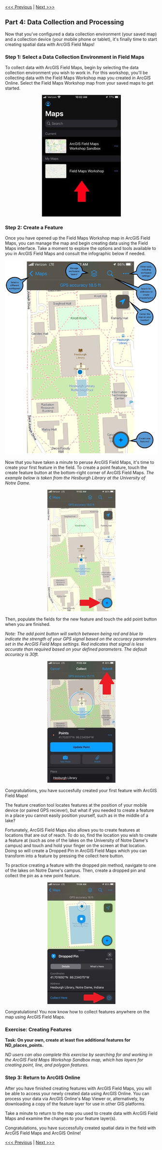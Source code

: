 [<<< Previous](https://github.com/jacobmswisher/ArcGIS-Field-Maps/blob/main/Sections/Part%203%20-%20Configuring%20Your%20Collection%20Device.md) | [Next >>>](https://github.com/jacobmswisher/ArcGIS-Field-Maps/blob/main/Sections/Part%205%20-%20Resources.md)  

## Part 4: Data Collection and Processing

Now that you've configured a data collection environment (your saved map) and a collection device (your mobile phone or tablet), it's finally time to start creating spatial data with ArcGIS Field Maps!

### Step 1: Select a Data Collection Environment in Field Maps

To collect data with ArcGIS Field Maps, begin by selecting the data collection environment you wish to work in. For this workshop, you'll be collecting data with the Field Maps Workshop map you created in ArcGIS Online. Select the Field Maps Workshop map from your saved maps to get started.

<p align="center">
  <img src="https://github.com/jacobmswisher/images/blob/main/ArcGIS%20Field%20Maps/Figure%2012.jpg">
</p>

### Step 2: Create a Feature

Once you have opened up the Field Maps Workshop map in ArcGIS Field Maps, you can manage the map and begin creating data using the Field Maps interface. Take a moment to explore the options and tools available to you in ArcGIS Field Maps and consult the infographic below if needed.

<p align="center">
  <img src="https://github.com/jacobmswisher/images/blob/main/ArcGIS%20Field%20Maps/Figure%2013.jpg">
</p>

Now that you have taken a minute to peruse ArcGIS Field Maps, it's time to create your first feature in the field. To create a point feature, touch the create feature button at the bottom-right corner of ArcGIS Field Maps. *The example below is taken from the Hesburgh Library at the University of Notre Dame.*

<p align="center">
  <img src="https://github.com/jacobmswisher/images/blob/main/ArcGIS%20Field%20Maps/Figure%2014.jpg">
</p>

Then, populate the fields for the new feature and touch the add point button when you are finished.

*Note: The add point button will switch between being red and blue to indicate the strength of your GPS signal based on the accuracy parameters set in the ArcGIS Field Maps settings. Red indicates that signal is less accurate than required based on your defined parameters. The default accuracy is 30ft.*

<p align="center">
  <img src="https://github.com/jacobmswisher/images/blob/main/ArcGIS%20Field%20Maps/Figure%2015.jpg">
</p>

Congratulations, you have succesfully created your first feature with ArcGIS Field Maps!

The feature creation tool locates features at the position of your mobile device (or paired GPS reciever), but what if you needed to create a feature in a place you cannot easily position yourself, such as in the middle of a lake?

Fortunately, ArcGIS Field Maps also allows you to create features at locations that are out of reach. To do so, find the location you wish to create a feature at (such as one of the lakes on the University of Notre Dame's campus) and touch and hold your finger on the screen at that location. Doing so will create a Dropped Pin in ArcGIS Field Maps which you can transform into a feature by pressing the collect here button.

To practice creating a feature with the dropped pin method, navigate to one of the lakes on Notre Dame's campus. Then, create a dropped pin and collect the pin as a new point feature.

<p align="center">
  <img src="https://github.com/jacobmswisher/images/blob/main/ArcGIS%20Field%20Maps/Figure%2016.jpg">
</p>

Congratulations! You now know how to collect features anywhere on the map using ArcGIS Field Maps.

### Exercise: Creating Features

**Task: On your own, create at least five additional features for ND_places_points.**

*ND users can also complete this exercise by searching for and working in the ArcGIS Field Maps Workshop Sandbox map, which has layers for creating point, line, and polygon features.*

### Step 3: Return to ArcGIS Online

After you have finished creating features with ArcGIS Field Maps, you will be able to access your newly created data using ArcGIS Online. You can process your data via ArcGIS Online's Map Viewer or, alternatively, by downloading a copy of the feature layer for use in other GIS platforms. 

Take a minute to return to the map you used to create data with ArcGIS Field Maps and examine the changes to your feature layer(s).

Congratulations, you have successfully created spatial data in the field with ArcGIS Field Maps and ArcGIS Online!

[<<< Previous](https://github.com/jacobmswisher/ArcGIS-Field-Maps/blob/main/Sections/Part%203%20-%20Configuring%20Your%20Collection%20Device.md) | [Next >>>](https://github.com/jacobmswisher/ArcGIS-Field-Maps/blob/main/Sections/Part%205%20-%20Resources.md)  
